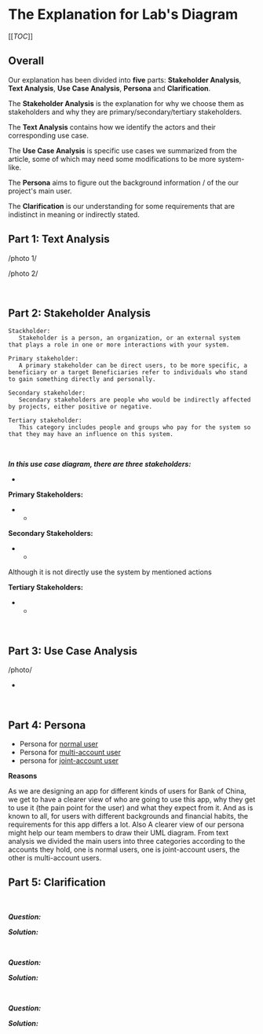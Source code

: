# The Explanation for Lab's Diagram
[[_TOC_]]



## Overall
 Our explanation has been divided into **five** parts: **Stakeholder Analysis**, **Text Analysis**, **Use Case Analysis**, **Persona** and **Clarification**.

 The **Stakeholder Analysis** is the explanation for why we choose them as stakeholders and why they are primary/secondary/tertiary stakeholders.

The **Text Analysis** contains how we identify the actors and their corresponding use case. 

 The **Use Case Analysis** is specific use cases we summarized from the article, some of which may need some modifications to be more system-like.

The **Persona** aims to figure out the background information / of the our project's main user.

The **Clarification** is our understanding for some requirements that are indistinct in meaning or indirectly stated.



## Part 1: Text Analysis

/photo 1/

/photo 2/


&nbsp;
## Part 2: Stakeholder Analysis
 ```
Stackholder:
 	Stakeholder is a person, an organization, or an external system that plays a role in one or more interactions with your system.
 
Primary stakeholder:
	A primary stakeholder can be direct users, to be more specific, a beneficiary or a target Beneficiaries refer to individuals who stand to gain something directly and personally. 
 
Secondary stakeholder:
	Secondary stakeholders are people who would be indirectly affected by projects, either positive or negative.
	
Tertiary stakeholder:
	This category includes people and groups who pay for the system so that they may have an influence on this system.
 ```
&nbsp;

***In this use case diagram, there are three stakeholders:***

- 

**Primary Stakeholders:**

- 
  - &nbsp;

**Secondary Stakeholders:**

- 
  - 

Although it is not directly use the system by mentioned actions
&nbsp;

**Tertiary Stakeholders:**

- 
  - 



&nbsp;
## Part 3: Use Case Analysis
/photo/

- ```
   
   ```



&nbsp;

## Part 4: Persona

- Persona for [normal user](../persona/normalUser.md)
- Persona for [multi-account user](../persona/multiUser.md)
- persona for [joint-account user](../persona/jointUser.md)

**Reasons**

As we are designing an app for different kinds of users for Bank of China, we get to have a clearer view of who are going to use this app, why they get to use it (the pain point for the user) and what they expect from it. And as is known to all, for users with different backgrounds and financial habits, the requirements for this app differs a lot. Also A clearer view of our persona might help our team members to draw their UML diagram. From text analysis we divided the main users into three categories according to the accounts they hold, one is normal users, one is joint-account users, the other is multi-account users. 





## Part 5: Clarification


&nbsp;

***Question:***

***Solution:*** 

&nbsp;

***Question:*** 

***Solution:*** 

&nbsp;

***Question:***

***Solution:*** 


